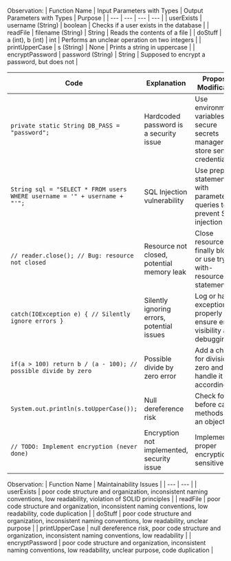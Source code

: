 Observation: | Function Name | Input Parameters with Types | Output Parameters with Types | Purpose |
| --- | --- | --- | --- |
| userExists | username (String) | boolean | Checks if a user exists in the database |
| readFile | filename (String) | String | Reads the contents of a file |
| doStuff | a (int), b (int) | int | Performs an unclear operation on two integers |
| printUpperCase | s (String) | None | Prints a string in uppercase |
| encryptPassword | password (String) | String | Supposed to encrypt a password, but does not |

| Code | Explanation | Proposed Modification |
| --- | --- | --- |
| `private static String DB_PASS = "password";` | Hardcoded password is a security issue | Use environment variables or a secure secrets manager to store sensitive credentials |
| `String sql = "SELECT * FROM users WHERE username = '" + username + "'";` | SQL Injection vulnerability | Use prepared statements with parameterized queries to prevent SQL injection |
| `// reader.close(); // Bug: resource not closed` | Resource not closed, potential memory leak | Close resources in a finally block or use try-with-resources statement |
| `catch(IOException e) { // Silently ignore errors }` | Silently ignoring errors, potential issues | Log or handle exceptions properly to ensure error visibility and debugging |
| `if(a > 100) return b / (a - 100); // possible divide by zero` | Possible divide by zero error | Add a check for division by zero and handle it accordingly |
| `System.out.println(s.toUpperCase());` | Null dereference risk | Check for null before calling methods on an object |
| `// TODO: Implement encryption (never done)` | Encryption not implemented, security issue | Implement proper encryption for sensitive data |

Observation: | Function Name | Maintainability Issues |
| --- | --- |
| userExists | poor code structure and organization, inconsistent naming conventions, low readability, violation of SOLID principles |
| readFile | poor code structure and organization, inconsistent naming conventions, low readability, code duplication |
| doStuff | poor code structure and organization, inconsistent naming conventions, low readability, unclear purpose |
| printUpperCase | null dereference risk, poor code structure and organization, inconsistent naming conventions, low readability |
| encryptPassword | poor code structure and organization, inconsistent naming conventions, low readability, unclear purpose, code duplication |